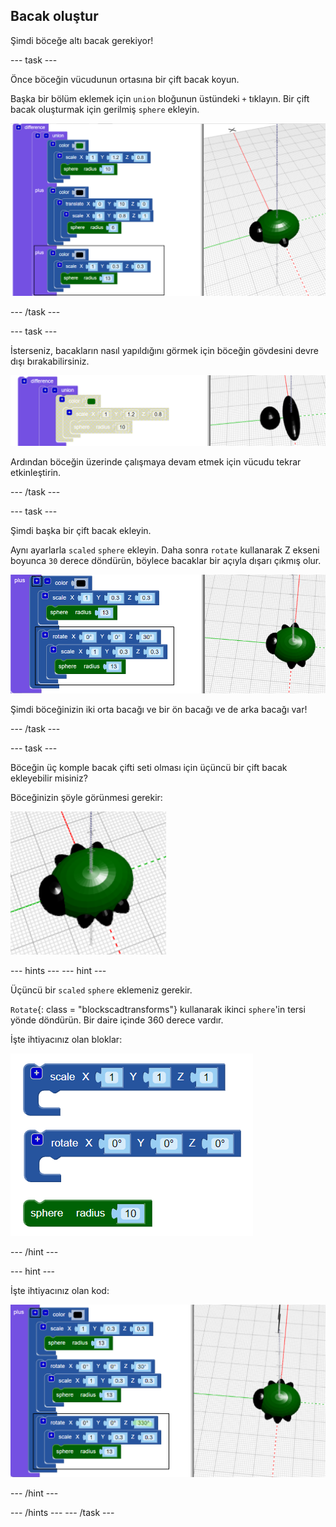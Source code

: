 ## Bacak oluştur

Şimdi böceğe altı bacak gerekiyor!

--- task ---

Önce böceğin vücudunun ortasına bir çift bacak koyun.

Başka bir bölüm eklemek için `union` bloğunun üstündeki `+` tıklayın. Bir çift bacak oluşturmak için gerilmiş `sphere` ekleyin.

![ekran görüntüsü](images/bug-legs-middle-annotated.png)

--- /task ---

--- task ---

İsterseniz, bacakların nasıl yapıldığını görmek için böceğin gövdesini devre dışı bırakabilirsiniz.

![ekran görüntüsü](images/bug-legs-disable.png)

Ardından böceğin üzerinde çalışmaya devam etmek için vücudu tekrar etkinleştirin.

--- /task ---

--- task ---

Şimdi başka bir çift bacak ekleyin.

Aynı ayarlarla `scaled` `sphere` ekleyin. Daha sonra `rotate` kullanarak Z ekseni boyunca `30` derece döndürün, böylece bacaklar bir açıyla dışarı çıkmış olur.

![ekran görüntüsü](images/bug-legs-2-annotated.png)

Şimdi böceğinizin iki orta bacağı ve bir ön bacağı ve de arka bacağı var!

--- /task ---

--- task ---

Böceğin üç komple bacak çifti seti olması için üçüncü bir çift bacak ekleyebilir misiniz?

Böceğinizin şöyle görünmesi gerekir:

![ekran görüntüsü](images/bug-finished.png)

--- hints --- --- hint ---

Üçüncü bir `scaled` `sphere` eklemeniz gerekir.

`Rotate`{: class = "blockscadtransforms"} kullanarak ikinci `sphere`'in tersi yönde döndürün. Bir daire içinde 360 derece vardır.

İşte ihtiyacınız olan bloklar:

![ekran görüntüsü](images/bug-legs-blocks.png)

--- /hint ---

--- hint ---

İşte ihtiyacınız olan kod:

![ekran görüntüsü](images/bug-legs-3-annotated.png)

--- /hint ---

--- /hints --- --- /task ---